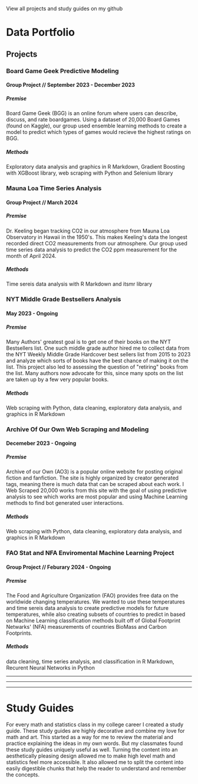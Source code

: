 View all projects and study guides on my github

# Data Portfolio

## Projects

### Board Game Geek Predictive Modeling 
#### Group Project // September 2023 - December 2023

##### Premise
Board Game Geek (BGG) is an online forum where users can describe, discuss, and rate boardgames. Using a dataset of 20,000 Board Games (found on Kaggle), our group used ensemble learning methods to create a model to predict which types of games would recieve the highest ratings on BGG.

##### Methods
Exploratory data analysis and graphics in R Markdown, Gradient Boosting with XGBoost library, web scraping with Python and Selenium library


### Mauna Loa Time Series Analysis
#### Group Project // March 2024

##### Premise
Dr. Keeling began tracking CO2 in our atmosphere from Mauna Loa Observatory in Hawaii in the 1950's. This makes Keeling's data the longest recorded direct CO2 measurements from our atmosphere. Our group used time series data analysis to predict the CO2 ppm measurement for the month of April 2024.

##### Methods
Time sereis data analysis with R Markdown and itsmr library


### NYT Middle Grade Bestsellers Analysis
#### May 2023 - Ongoing

##### Premise
Many Authors' greatest goal is to get one of their books on the NYT Bestsellers list. One such middle grade author hired me to collect data from the NYT Weekly Middle Grade Hardcover best sellers list from 2015 to 2023 and analyze which sorts of books have the best chance of making it on the list. This project also led to assessing the question of "retiring" books from the list. Many authors now advocate for this, since many spots on the list are taken up by a few very popular books. 

##### Methods
Web scraping with Python, data cleaning, exploratory data analysis, and graphics in R Markdown


### Archive Of Our Own Web Scraping and Modeling
#### Decemeber 2023 - Ongoing

##### Premise
Archive of our Own (AO3) is a popular online website for posting original fiction and fanfiction. The site is highly organized by creator generated tags, meaning there is much data that can be scraped about each work. I Web Scraped 20,000 works from this site with the goal of using predictive analysis to see which works are most popular and using Machine Learning methods to find bot generated user interactions.

##### Methods
Web scraping with Python, data cleaning, exploratory data analysis, and graphics in R Markdown


### FAO Stat and NFA Enviromental Machine Learning Project
#### Group Project // Feburary 2024 - Ongoing

##### Premise
The Food and Agriculture Organization (FAO) provides free data on the worldwide changing temperatures. We wanted to use these temperatures and time sereis data analysis to create predictive models for future temperatures, while also creating subsets of countries to predict in based on Machine Learning classification methods built off of Global Footprint Netwarks' (NFA) measurements of countries BioMass and Carbon Footprints.   

##### Methods
data cleaning, time series analysis, and classification in R Markdown, Recurent Neural Networks in Python


---
***
---

# Study Guides

For every math and statistics class in my college career I created a study guide. These study guides are highly decorative and combine my love for math and art. This started as a way for me to review the material and practice explaining the ideas in my own words. But my classmates found these study guides uniquely useful as well. Turning the content into an aesthetically pleasing design allowed me to make high level math and statistics feel more accessible. It also allowed me to split the content into easily digestible chunks that help the reader to understand and remember the concepts.
